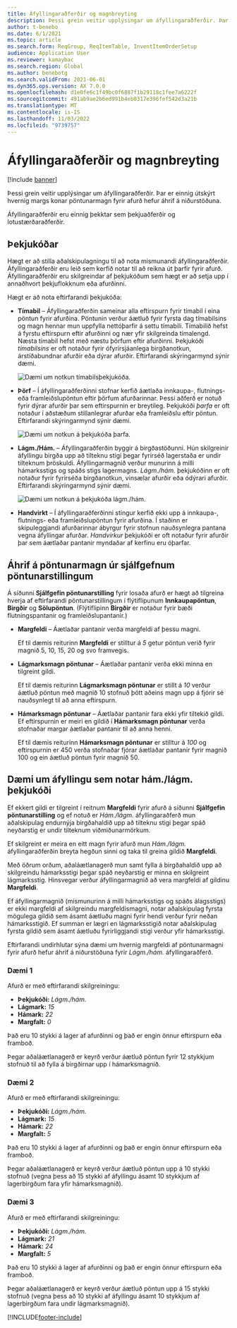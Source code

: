 ```yaml
---
title: Áfyllingaraðferðir og magnbreyting
description: Þessi grein veitir upplýsingar um áfyllingaraðferðir. Þar er einnig útskýrt hvernig margs konar pöntunarmagn fyrir afurð hefur áhrif á niðurstöðuna.
author: t-benebo
ms.date: 6/1/2021
ms.topic: article
ms.search.form: ReqGroup, ReqItemTable, InventItemOrderSetup
audience: Application User
ms.reviewer: kamaybac
ms.search.region: Global
ms.author: benebotg
ms.search.validFrom: 2021-06-01
ms.dyn365.ops.version: AX 7.0.0
ms.openlocfilehash: d1e0fe6c1f49bc0f6887f1b29118c1fee7a6222f
ms.sourcegitcommit: 491ab9ae2b6ed991b4eb0317e396fef542d3a21b
ms.translationtype: MT
ms.contentlocale: is-IS
ms.lasthandoff: 11/03/2022
ms.locfileid: "9739757"
---
```

# <a name="replenishment-methods-and-quantity-modification"></a>Áfyllingaraðferðir og magnbreyting

[!include [banner](../../includes/banner.md)]

Þessi grein veitir upplýsingar um áfyllingaraðferðir. Þar er einnig útskýrt hvernig margs konar pöntunarmagn fyrir afurð hefur áhrif á niðurstöðuna.

Áfyllingaraðferðir eru einnig þekktar sem þekjuaðferðir og lotustærðaraðferðir.

## <a name="coverage-codes"></a>Þekjukóðar

Hægt er að stilla aðalskipulagningu til að nota mismunandi áfyllingaraðferðir. Áfyllingaraðferðir eru leið sem kerfið notar til að reikna út þarfir fyrir afurð. Áfyllingaraðferðir eru skilgreindar af þekjukóðum sem hægt er að setja upp í annaðhvort þekjuflokknum eða afurðinni.

Hægt er að nota eftirfarandi þekjukóða:

- **Tímabil** – Áfyllingaraðferðin sameinar alla eftirspurn fyrir tímabil í eina pöntun fyrir afurðina. Pöntunin verður áætluð fyrir fyrsta dag tímabilsins og magn hennar mun uppfylla nettóþarfir á settu tímabili. Tímabilið hefst á fyrstu eftirspurn eftir afurðinni og nær yfir skilgreinda tímalengd. Næsta tímabil hefst með næstu þörfum eftir afurðinni. Þekjukóði *tímabilsins* er oft notaður fyrir ófyrirsjáanlega birgðanotkun, árstíðabundnar afurðir eða dýrar afurðir. Eftirfarandi skýringarmynd sýnir dæmi.

    ![Dæmi um notkun tímabilsþekjukóða.](./media/coverage-code-period.png "Dæmi um notkun tímabilsþekjukóða")

- **Þörf** – Í áfyllingaraðferðinni stofnar kerfið áætlaða innkaupa-, flutnings- eða framleiðslupöntun eftir þörfum afurðarinnar. Þessi aðferð er notuð fyrir dýrar afurðir þar sem eftirspurnin er breytileg. Þekjukóði *þarfa* er oft notaður í aðstæðum stillanlegrar afurðar eða framleiðslu eftir pöntun. Eftirfarandi skýringarmynd sýnir dæmi.

    ![Dæmi um notkun á þekjukóða þarfa.](./media/coverage-code-requirement.png "Dæmi um notkun á þekjukóða þarfa")

- **Lágm./Hám.** – Áfyllingaraðferðin byggir á birgðastöðunni. Hún skilgreinir áfyllingu birgða upp að tilteknu stigi þegar fyrirséð lagerstaða er undir tilteknum þröskuldi. Áfyllingarmagnið verður munurinn á milli hámarksstigs og spáðs stigs lagermagns. *Lágm./hám.* þekjukóðinn er oft notaður fyrir fyrirséða birgðanotkun, vinsælar afurðir eða ódýrari afurðir. Eftirfarandi skýringarmynd sýnir dæmi.

    ![Dæmi um notkun á þekjukóða lágm./hám.](./media/coverage-code-min-max.png "Dæmi um notkun á þekjukóða lágm./hám.")

- **Handvirkt** – Í áfyllingaraðferðinni stingur kerfið ekki upp á innkaupa-, flutnings- eða framleiðslupöntun fyrir afurðina. Í staðinn er skipuleggjandi afurðarinnar ábyrgur fyrir stofnun nauðsynlegra pantana vegna áfyllingar afurðar. *Handvirkur* þekjukóði er oft notaður fyrir afurðir þar sem áætlaðar pantanir myndaðar af kerfinu eru óþarfar.

## <a name="impact-of-the-order-quantity-from-default-order-settings"></a>Áhrif á pöntunarmagn úr sjálfgefnum pöntunarstillingum

Á síðunni **Sjálfgefin pöntunarstilling** fyrir losaða afurð er hægt að tilgreina hverja af eftirfarandi pöntunarstillingum í flýtiflipunum **Innkaupapöntun**, **Birgðir** og **Sölupöntun**. (Flýtiflipinn **Birgðir** er notaður fyrir bæði flutningspantanir og framleiðslupantanir.)

- **Margfeldi** – Áætlaðar pantanir verða margfeldi af þessu magni.

    Ef til dæmis reiturinn **Margfeldi** er stilltur á *5* getur pöntun verið fyrir magnið 5, 10, 15, 20 og svo framvegis.

- **Lágmarksmagn pöntunar** – Áætlaðar pantanir verða ekki minna en tilgreint gildi.

    Ef til dæmis reiturinn **Lágmarksmagn pöntunar** er stillt á *10* verður áætluð pöntun með magnið 10 stofnuð þótt aðeins magn upp á fjórir sé nauðsynlegt til að anna eftirspurn.

- **Hámarksmagn pöntunar** – Áætlaðar pantanir fara ekki yfir tiltekið gildi. Ef eftirspurnin er meiri en gildið í **Hámarksmagn pöntunar** verða stofnaðar margar áætlaðar pantanir til að anna henni.

    Ef til dæmis reiturinn **Hámarksmagn pöntunar** er stilltur á *100* og eftirspurnin er 450 verða stofnaðar fjórar áætlaðar pantanir fyrir magnið 100 og ein áætluð pöntun fyrir magnið 50.

## <a name="examples-of-replenishment-that-use-the-minmax-coverage-code"></a>Dæmi um áfyllingu sem notar hám./lágm. þekjukóði

Ef ekkert gildi er tilgreint í reitnum **Margfeldi** fyrir afurð á síðunni **Sjálfgefin pöntunarstilling** og ef notuð er *Hám./lágm.* áfyllingaraðferð mun aðalskipulag endurnýja birgðahaldið upp að tilteknu stigi þegar spáð neyðarstig er undir tilteknum viðmiðunarmörkum.

Ef skilgreint er meira en eitt magn fyrir afurð mun *Hám./lágm.* áfyllingaraðferðin breyta hegðun sinni og taka til greina gildið **Margfeldi**.

Með öðrum orðum, aðaláætlanagerð mun samt fylla á birgðahaldið upp að skilgreindu hámarksstigi þegar spáð neyðarstig er minna en skilgreint lágmarksstig. Hinsvegar verður áfyllingarmagnið að vera margfeldi af gildinu **Margfeldi**.

Ef áfyllingarmagnið (mismunurinn á milli hámarksstigs og spáðs álagsstigs) er ekki margfeldi af skilgreindu margfeldismagni, notar aðalskipulag fyrsta mögulega gildið sem ásamt áætluðu magni fyrir hendi verður fyrir neðan hámarksstigið. Ef summan er lægri en lágmarksstigið notar aðalskipulag fyrsta gildið sem ásamt áætluðu fyrirliggjandi stigi verður yfir hámarksstigi.

Eftirfarandi undirhlutar sýna dæmi um hvernig margfeldi af pöntunarmagni fyrir afurð hefur áhrif á niðurstöðuna fyrir *Lágm./hám.* áfyllingaraðferð.

### <a name="example-1"></a>Dæmi 1

Afurð er með eftirfarandi skilgreiningu:

- **Þekjukóði:** *Lágm./hám.*
- **Lágmark:** *15*
- **Hámark:** *22*
- **Margfalt:** *0*

Það eru 10 stykki á lager af afurðinni og það er engin önnur eftirspurn eða framboð.

Þegar aðaláætlanagerð er keyrð verður áætluð pöntun fyrir 12 stykkjum stofnuð til að fylla á birgðirnar upp í hámarksmagnið.

### <a name="example-2"></a>Dæmi 2

Afurð er með eftirfarandi skilgreiningu:

- **Þekjukóði:** *Lágm./hám.*
- **Lágmark:** *15*
- **Hámark:** *22*
- **Margfalt:** *5*

Það eru 10 stykki á lager af afurðinni og það er engin önnur eftirspurn eða framboð.

Þegar aðaláætlanagerð er keyrð verður áætluð pöntun upp á 10 stykki stofnuð (vegna þess að 15 stykki af áfyllingu ásamt 10 stykkjum af lagerbirgðum fara yfir hámarksmagnið).

### <a name="example-3"></a>Dæmi 3

Afurð er með eftirfarandi skilgreiningu:

- **Þekjukóði:** *Lágm./hám.*
- **Lágmark:** *21*
- **Hámark:** *24*
- **Margfalt:** *5*

Það eru 10 stykki á lager af afurðinni og það er engin önnur eftirspurn eða framboð.

Þegar aðaláætlanagerð er keyrð verður áætluð pöntun upp á 15 stykki stofnuð (vegna þess að 10 stykki af áfyllingu ásamt 10 stykkjum af lagerbirgðum fara undir lágmarksmagnið).

[!INCLUDE[footer-include](../../../includes/footer-banner.md)]
